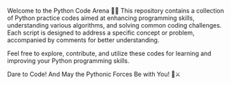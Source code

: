 Welcome to the Python Code Arena 🐍💥
This repository contains a collection of Python practice codes aimed at enhancing programming skills, understanding various algorithms, and solving common coding challenges. Each script is designed to address a specific concept or problem, accompanied by comments for better understanding.

Feel free to explore, contribute, and utilize these codes for learning and improving your Python programming skills.

Dare to Code! And May the Pythonic Forces Be with You! 🐍⚔️
